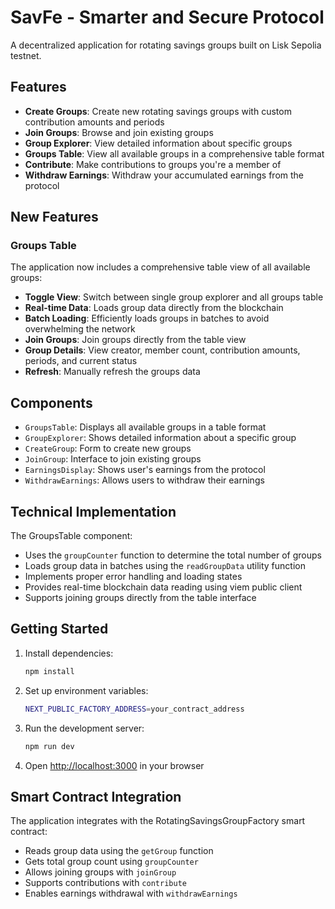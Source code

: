 # SavFe - Smarter and Secure Protocol

A decentralized application for rotating savings groups built on Lisk Sepolia testnet.

## Features

- **Create Groups**: Create new rotating savings groups with custom contribution amounts and periods
- **Join Groups**: Browse and join existing groups
- **Group Explorer**: View detailed information about specific groups
- **Groups Table**: View all available groups in a comprehensive table format
- **Contribute**: Make contributions to groups you're a member of
- **Withdraw Earnings**: Withdraw your accumulated earnings from the protocol

## New Features

### Groups Table

The application now includes a comprehensive table view of all available groups:

- **Toggle View**: Switch between single group explorer and all groups table
- **Real-time Data**: Loads group data directly from the blockchain
- **Batch Loading**: Efficiently loads groups in batches to avoid overwhelming the network
- **Join Groups**: Join groups directly from the table view
- **Group Details**: View creator, member count, contribution amounts, periods, and current status
- **Refresh**: Manually refresh the groups data

## Components

- `GroupsTable`: Displays all available groups in a table format
- `GroupExplorer`: Shows detailed information about a specific group
- `CreateGroup`: Form to create new groups
- `JoinGroup`: Interface to join existing groups
- `EarningsDisplay`: Shows user's earnings from the protocol
- `WithdrawEarnings`: Allows users to withdraw their earnings

## Technical Implementation

The GroupsTable component:

- Uses the `groupCounter` function to determine the total number of groups
- Loads group data in batches using the `readGroupData` utility function
- Implements proper error handling and loading states
- Provides real-time blockchain data reading using viem public client
- Supports joining groups directly from the table interface

## Getting Started

1. Install dependencies:

   ```bash
   npm install
   ```

2. Set up environment variables:

   ```bash
   NEXT_PUBLIC_FACTORY_ADDRESS=your_contract_address
   ```

3. Run the development server:

   ```bash
   npm run dev
   ```

4. Open [http://localhost:3000](http://localhost:3000) in your browser

## Smart Contract Integration

The application integrates with the RotatingSavingsGroupFactory smart contract:

- Reads group data using the `getGroup` function
- Gets total group count using `groupCounter`
- Allows joining groups with `joinGroup`
- Supports contributions with `contribute`
- Enables earnings withdrawal with `withdrawEarnings`
